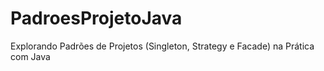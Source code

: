 # PadroesProjetoJava
Explorando Padrões de Projetos (Singleton, Strategy e Facade) na Prática com Java
